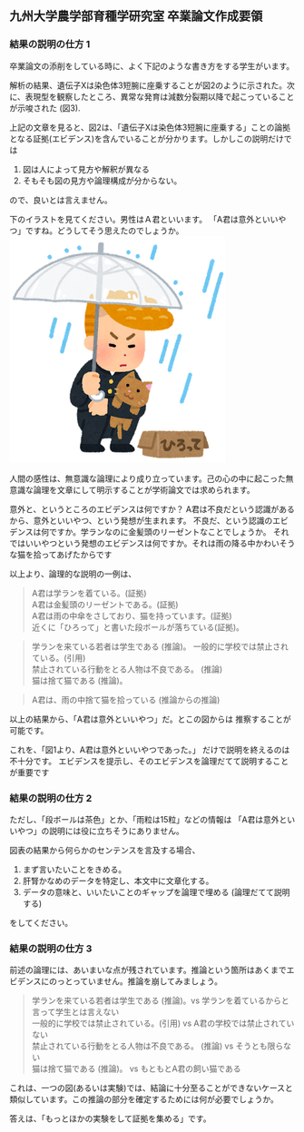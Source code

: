 ## 九州大学農学部育種学研究室 卒業論文作成要領

### 結果の説明の仕方 1

卒業論文の添削をしている時に、よく下記のような書き方をする学生がいます。


解析の結果、遺伝子Xは染色体3短腕に座乗することが図2のように示された。次に、表現型を観察したところ、異常な発育は減数分裂期以降で起こっていることが示唆された (図3). 

上記の文章を見ると、図2は、「遺伝子Xは染色体3短腕に座乗する」ことの論拠となる証拠(エビデンス)を含んでいることが分かります。しかしこの説明だけでは

1. 図は人によって見方や解釈が異なる
1. そもそも図の見方や論理構成が分からない。

ので、良いとは言えません。

下のイラストを見てください。男性はＡ君といいます。
「A君は意外といいやつ」ですね。どうしてそう思えたのでしょうか。
![猫を助ける](suteneko_hirou_furyou.png)

人間の感性は、無意識な論理により成り立っています。己の心の中に起こった無意識な論理を文章にして明示することが学術論文では求められます。

意外と、というところのエビデンスは何ですか？ 
A君は不良だという認識があるから、意外といいやつ、という発想が生まれます。
不良だ、という認識のエビデンスは何ですか。学ランなのに金髪頭のリーゼントなことでしょうか。
それではいいやつという発想のエビデンスは何ですか。それは雨の降る中かわいそうな猫を拾ってあげたからです

以上より、論理的な説明の一例は、
> A君は学ランを着ている。(証拠)<br>
A君は金髪頭のリーゼントである。(証拠) <br>
A君は雨の中傘をさしており、猫を持っています。(証拠)<br>
近くに「ひろって」と書いた段ボールが落ちている(証拠)。

> 学ランを来ている若者は学生である (推論)。
一般的に学校では禁止されている。(引用) <br>
禁止されている行動をとる人物は不良である。 (推論)<br>
猫は捨て猫である (推論)。<br>

> A君は、雨の中捨て猫を拾っている (推論からの推論)<br>

以上の結果から、「A君は意外といいやつ」だ。とこの図からは
推察することが可能です。

これを、「図1より、A君は意外といいやつであった。」
だけで説明を終えるのは不十分です。
エビデンスを提示し、そのエビデンスを論理だてて説明することが重要です

### 結果の説明の仕方 2
ただし、「段ボールは茶色」とか、「雨粒は15粒」などの情報は
「A君は意外といいやつ」の説明には役に立ちそうにありません。

図表の結果から何らかのセンテンスを言及する場合、

1. まず言いたいことをきめる。
1. 肝腎かなめのデータを特定し、本文中に文章化する。
1. データの意味と、いいたいことのギャップを論理で埋める (論理だてて説明する)

をしてください。

### 結果の説明の仕方 3
前述の論理には、あいまいな点が残されています。推論という箇所はあくまでエビデンスにのっとっていません。推論を崩してみましょう。

> 学ランを来ている若者は学生である (推論)。vs 学ランを着ているからと言って学生とは言えない <br>
一般的に学校では禁止されている。(引用) vs A君の学校では禁止されていない <br>
禁止されている行動をとる人物は不良である。 (推論) vs そうとも限らない<br>
猫は捨て猫である (推論)。 vs もともとA君の飼い猫である<br>

これは、一つの図(あるいは実験)では、結論に十分至ることができないケースと類似しています。この推論の部分を確定するためには何が必要でしょうか。

答えは、「もっとほかの実験をして証拠を集める」です。

